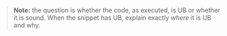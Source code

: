 > **Note:** the question is whether the code, as executed, is UB or whether it is sound.
> When the snippet has UB, explain exactly *where* it is UB and why.
